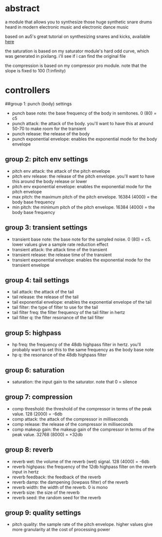 # abstract

a module that allows you to synthesize those huge synthetic snare drums heard in modern electronic music and electronic dance music

based on au5's great tutorial on synthesizing snares and kicks, available [here](https://www.youtube.com/watch?v=ra-mZivYchk)

the saturation is based on my saturator module's hard odd curve, which was generated in pixilang. i'll see if i can find the original file

the compression is based on my compressor pro module. note that the slope is fixed to 100 (1:infinity)

# controllers

##group 1: punch (body) settings

- punch base note: the base frequency of the body in semitones. 0 (80) = c5
- punch attack: the attack of the body. you'll want to have this at around 50-70 to make room for the transient
- punch release: the release of the body
- punch exponential envelope: enables the exponential mode for the body envelope

## group 2: pitch env settings

- pitch env attack: the attack of the pitch envelope
- pitch env release: the release of the pitch envelope. you'll want to have this around the body release or lower
- pitch env exponential envelope: enables the exponential mode for the pitch envelope
- max pitch: the maximum pitch of the pitch envelope. 16384 (4000) = the body base frequency
- min pitch: the minimum pitch of the pitch envelope. 16384 (4000) = the body base frequency

## group 3: transient settings

- transient base note: the base note for the sampled noise. 0 (80) = c5. lower values give a sample rate reduction effect
- transient attack: the attack time of the transient
- transient release: the release time of the transient
- transient exponential envelope: enables the exponential mode for the transient envelope

## group 4: tail settings

- tail attack: the attack of the tail
- tail release: the release of the tail
- tail exponential envelope: enables the exponential envelope of the tail
- tail filter: the type of filter to use for the tail
- tail filter freq: the filter frequency of the tail filter in hertz
- tail filter q: the filter resonance of the tail filter

## group 5: highpass

- hp freq: the frequency of the 48db highpass filter in hertz. you'll probably want to set this to the same frequency as the body base note
- hp q: the resonance of the 48db highpass filter

## group 6: saturation

- saturation: the input gain to the saturator. note that 0 = silence

## group 7: compression

- comp threshold: the threshold of the compressor in terms of the peak value. 128 (2000) = -6db
- comp attack: the attack of the compressor in milliseconds
- comp release: the release of the compressor in milliseconds
- comp makeup gain: the makeup gain of the compressor in terms of the peak value. 32768 (8000) = +32db

## group 8: reverb

- reverb wet: the volume of the reverb (wet) signal. 128 (4000) = -6db
- reverb highpass: the frequency of the 12db highpass filter on the reverb input in hertz
- reverb feedback: the feedback of the reverb
- reverb damp: the dampening (lowpass filter) of the reverb
- reverb width: the width of the reverb. 0 is mono
- reverb size: the size of the reverb
- reverb seed: the random seed for the reverb

## group 9: quality settings

- pitch quality: the sample rate of the pitch envelope. higher values give more granularity at the cost of processing power
